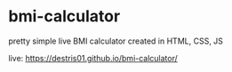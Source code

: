 # bmi-calculator

pretty simple live BMI calculator created in HTML, CSS, JS

live: https://destris01.github.io/bmi-calculator/
